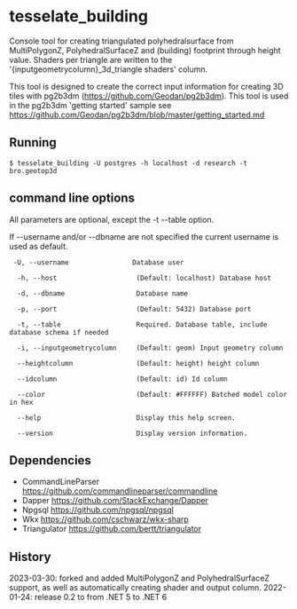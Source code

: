 # tesselate_building

Console tool for creating triangulated polyhedralsurface from MultiPolygonZ, PolyhedralSurfaceZ and (building) footprint through height value. Shaders per triangle are written to the '{inputgeometrycolumn}_3d_triangle shaders' column.

This tool is designed to create the correct input information for creating 3D tiles with pg2b3dm (https://github.com/Geodan/pg2b3dm). This tool is used in the pg2b3dm 'getting started' sample see https://github.com/Geodan/pg2b3dm/blob/master/getting_started.md


## Running

```
$ tesselate_building -U postgres -h localhost -d research -t bro.geotop3d
```

## command line options

All parameters are optional, except the -t --table option.

If --username and/or --dbname are not specified the current username is used as default.

```
 -U, --username                Database user

  -h, --host                    (Default: localhost) Database host

  -d, --dbname                  Database name

  -p, --port                    (Default: 5432) Database port

  -t, --table                   Required. Database table, include database schema if needed

  -i, --inputgeometrycolumn     (Default: geom) Input geometry column

  --heightcolumn                (Default: height) height column

  --idcolumn                    (Default: id) Id column
  
  --color                       (Default: #FFFFFF) Batched model color in hex

  --help                        Display this help screen.

  --version                     Display version information.
  ```

## Dependencies

- CommandLineParser https://github.com/commandlineparser/commandline
- Dapper https://github.com/StackExchange/Dapper
- Npgsql https://github.com/npgsql/npgsql
- Wkx https://github.com/cschwarz/wkx-sharp
- Triangulator https://github.com/bertt/triangulator

## History

2023-03-30: forked and added MultiPolygonZ and PolyhedralSurfaceZ support, as well as automatically creating shader and output column.
2022-01-24: release 0.2 to from .NET 5 to .NET 6
